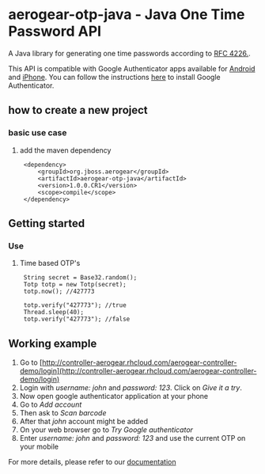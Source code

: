# aerogear-otp-java - Java One Time Password API

A Java library for generating one time passwords according to [RFC 4226.](http://tools.ietf.org/html/rfc4226).

This API is compatible with Google Authenticator apps available for [Android](https://play.google.com/store/apps/details?id=com.google.android.apps.authenticator2&hl=en) and [iPhone](https://itunes.apple.com/us/app/google-authenticator/id388497605?mt=8). You can follow the instructions [here](http://support.google.com/accounts/bin/answer.py?hl=en&answer=1066447) to install Google Authenticator. 

## how to create a new project

### basic use case

1. add the maven dependency

        <dependency>
            <groupId>org.jboss.aerogear</groupId>
            <artifactId>aerogear-otp-java</artifactId>
            <version>1.0.0.CR1</version>
            <scope>compile</scope>
        </dependency>
       
## Getting started

### Use 

1. Time based OTP's

        String secret = Base32.random();
        Totp totp = new Totp(secret);
        totp.now(); //427773
        
        totp.verify("427773"); //true
        Thread.sleep(40);
        totp.verify("427773"); //false
         

## Working example

1. Go to [http://controller-aerogear.rhcloud.com/aerogear-controller-demo/login](http://controller-aerogear.rhcloud.com/aerogear-controller-demo/login)
2. Login with *username: john* and *password: 123*. Click on *Give it a try*.
3. Now open google authenticator application at your phone
4. Go to *Add account*
5. Then ask to *Scan barcode*
6. After that *john* account might be added 
7. On your web browser go to *Try Google authenticator*
8. Enter *username: john* and *password: 123* and use the current OTP on your mobile

For more details, please refer to our [documentation](http://aerogear.org/docs/specs/aerogear-security-otp/)




